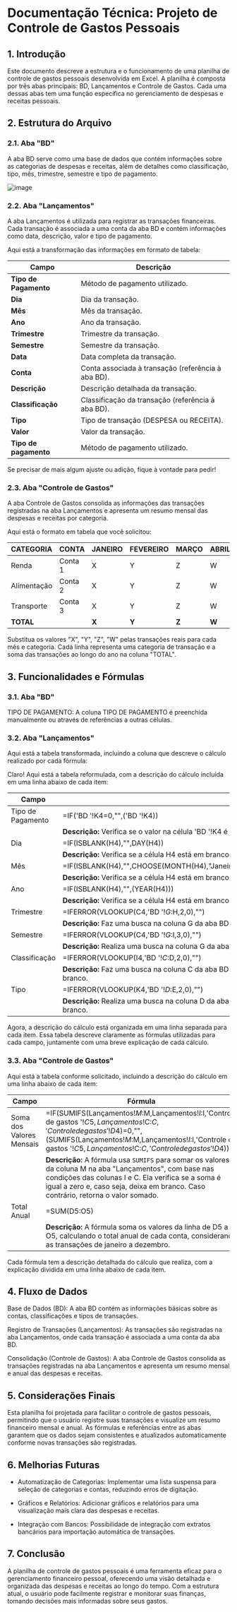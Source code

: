 # Documentação Técnica: Projeto de Controle de Gastos Pessoais

## 1. Introdução
Este documento descreve a estrutura e o funcionamento de uma planilha de controle de gastos pessoais desenvolvida em Excel. A planilha é composta por três abas principais: BD, Lançamentos e Controle de Gastos. Cada uma dessas abas tem uma função específica no gerenciamento de despesas e receitas pessoais.

## 2. Estrutura do Arquivo

### 2.1. Aba "BD"
A aba BD serve como uma base de dados que contém informações sobre as categorias de despesas e receitas, além de detalhes como classificação, tipo, mês, trimestre, semestre e tipo de pagamento.

![image](https://github.com/user-attachments/assets/2bd6dbc5-0a9f-4132-924b-be41df260b0d)

### 2.2. Aba "Lançamentos"
A aba Lançamentos é utilizada para registrar as transações financeiras. Cada transação é associada a uma conta da aba BD e contém informações como data, descrição, valor e tipo de pagamento.


Aqui está a transformação das informações em formato de tabela:

| **Campo**           | **Descrição**                                                            |
|---------------------|--------------------------------------------------------------------------|
| **Tipo de Pagamento**| Método de pagamento utilizado.                                           |
| **Dia**             | Dia da transação.                                                        |
| **Mês**             | Mês da transação.                                                        |
| **Ano**             | Ano da transação.                                                        |
| **Trimestre**       | Trimestre da transação.                                                  |
| **Semestre**        | Semestre da transação.                                                   |
| **Data**            | Data completa da transação.                                              |
| **Conta**           | Conta associada à transação (referência à aba BD).                       |
| **Descrição**       | Descrição detalhada da transação.                                         |
| **Classificação**   | Classificação da transação (referência à aba BD).                        |
| **Tipo**            | Tipo de transação (DESPESA ou RECEITA).                                  |
| **Valor**           | Valor da transação.                                                      |
| **Tipo de pagamento**| Método de pagamento utilizado.                                          |

Se precisar de mais algum ajuste ou adição, fique à vontade para pedir!

### 2.3. Aba "Controle de Gastos"
A aba Controle de Gastos consolida as informações das transações registradas na aba Lançamentos e apresenta um resumo mensal das despesas e receitas por categoria.

Aqui está o formato em tabela que você solicitou:

| **CATEGORIA**    | **CONTA**        | **JANEIRO** | **FEVEREIRO** | **MARÇO** | **ABRIL** | **MAIO** | **JUNHO** | **JULHO** | **AGOSTO** | **SETEMBRO** | **OUTUBRO** | **NOVEMBRO** | **DEZEMBRO** | **TOTAL** |
|------------------|------------------|-------------|---------------|-----------|-----------|----------|-----------|-----------|------------|--------------|-------------|--------------|--------------|-----------|
| Renda            | Conta 1          | X           | Y             | Z         | W         | X        | Y         | Z         | W          | X            | Y           | Z            | W            | TOTAL1    |
| Alimentação      | Conta 2          | X           | Y             | Z         | W         | X        | Y         | Z         | W          | X            | Y           | Z            | W            | TOTAL2    |
| Transporte       | Conta 3          | X           | Y             | Z         | W         | X        | Y         | Z         | W          | X            | Y           | Z            | W            | TOTAL3    |
| **TOTAL**        |                  | **X**       | **Y**         | **Z**     | **W**     | **X**    | **Y**     | **Z**     | **W**      | **X**        | **Y**       | **Z**        | **W**        | **TOTAL** |

Substitua os valores "X", "Y", "Z", "W" pelas transações reais para cada mês e categoria. Cada linha representa uma categoria de transação e a soma das transações ao longo do ano na coluna "TOTAL".


## 3. Funcionalidades e Fórmulas

### 3.1. Aba "BD"

TIPO DE PAGAMENTO: A coluna TIPO DE PAGAMENTO é preenchida manualmente ou através de referências a outras células.

### 3.2. Aba "Lançamentos"
Aqui está a tabela transformada, incluindo a coluna que descreve o cálculo realizado por cada fórmula:

Claro! Aqui está a tabela reformulada, com a descrição do cálculo incluída em uma linha abaixo de cada item:

| **Campo**         | **Fórmula**                                                                                   | 
|-------------------|-----------------------------------------------------------------------------------------------| 
| Tipo de Pagamento | =IF('BD '!K4=0,"",('BD '!K4))                                                                  | 
|                   | **Descrição:** Verifica se o valor na célula 'BD '!K4 é 0. Se for 0, deixa a célula em branco; caso contrário, preenche com o valor de 'BD '!K4. |
| Dia               | =IF(ISBLANK(H4),"",DAY(H4))                                                                   | 
|                   | **Descrição:** Verifica se a célula H4 está em branco. Se estiver, deixa em branco; se não, retorna o dia da data em H4.                    |
| Mês               | =IF(ISBLANK(H4),"",CHOOSE(MONTH(H4),"Janeiro","Fevereiro","Março","Abril","Maio","Junho","Julho","Agosto","Setembro","Outubro","Novembro","Dezembro")) | 
|                   | **Descrição:** Verifica se a célula H4 está em branco. Se não, retorna o nome do mês correspondente à data na célula H4.                     |
| Ano               | =IF(ISBLANK(H4),"",(YEAR(H4)))                                                                 | 
|                   | **Descrição:** Verifica se a célula H4 está em branco. Se não, retorna o ano da data presente em H4.                                          |
| Trimestre         | =IFERROR(VLOOKUP(C4,'BD '!$G:$H,2,0),"")                                                      | 
|                   | **Descrição:** Faz uma busca na coluna G da aba BD e retorna o valor correspondente na coluna H. Se houver erro, retorna em branco.           |
| Semestre          | =IFERROR(VLOOKUP(C4,'BD '!$G:$I,3,0),"")                                                      | 
|                   | **Descrição:** Realiza uma busca na coluna G da aba BD e retorna o valor correspondente na coluna I, indicando o semestre. Se houver erro, retorna em branco. |
| Classificação     | =IFERROR(VLOOKUP(I4,'BD '!$C:$D,2,0),"")                                                      | 
|                   | **Descrição:** Faz uma busca na coluna C da aba BD e retorna o valor correspondente na coluna D, indicando a classificação da transação. Se houver erro, retorna em branco. |
| Tipo              | =IFERROR(VLOOKUP(K4,'BD '!$D:$E,2,0),"")                                                      | 
|                   | **Descrição:** Realiza uma busca na coluna D da aba BD e retorna o valor correspondente na coluna E, indicando o tipo da transação. Se houver erro, retorna em branco. |

Agora, a descrição do cálculo está organizada em uma linha separada para cada item.
Essa tabela descreve claramente as fórmulas utilizadas para cada campo, juntamente com uma breve explicação de cada cálculo.

### 3.3. Aba "Controle de Gastos"

Aqui está a tabela conforme solicitado, incluindo a descrição do cálculo em uma linha abaixo de cada item:

| **Campo**         | **Fórmula**                                                                                   | 
|-------------------|-----------------------------------------------------------------------------------------------| 
| Soma dos Valores Mensais | =IF(SUMIFS(Lançamentos!$M:$M,Lançamentos!$I:$I,'Controle de gastos '!$C5,Lançamentos!$C:$C,'Controle de gastos '!D$4)=0,"",(SUMIFS(Lançamentos!$M:$M,Lançamentos!$I:$I,'Controle de gastos '!$C5,Lançamentos!$C:$C,'Controle de gastos '!D$4))) | 
|                   | **Descrição:** A fórmula usa `SUMIFS` para somar os valores da coluna M na aba "Lançamentos", com base nas condições das colunas I e C. Ela verifica se a soma é igual a zero e, caso seja, deixa em branco. Caso contrário, retorna o valor somado. |
| Total Anual       | =SUM(D5:O5)                                                                                 | 
|                   | **Descrição:** A fórmula soma os valores da linha de D5 a O5, calculando o total anual de cada conta, considerando as transações de janeiro a dezembro. |

Cada fórmula tem a descrição detalhada do cálculo que realiza, com a explicação dividida em uma linha abaixo de cada item.

## 4. Fluxo de Dados
Base de Dados (BD): A aba BD contém as informações básicas sobre as contas, classificações e tipos de transações.

Registro de Transações (Lançamentos): As transações são registradas na aba Lançamentos, onde cada transação é associada a uma conta da aba BD.

Consolidação (Controle de Gastos): A aba Controle de Gastos consolida as transações registradas na aba Lançamentos e apresenta um resumo mensal e anual das despesas e receitas.

## 5. Considerações Finais
Esta planilha foi projetada para facilitar o controle de gastos pessoais, permitindo que o usuário registre suas transações e visualize um resumo financeiro mensal e anual. As fórmulas e referências entre as abas garantem que os dados sejam consistentes e atualizados automaticamente conforme novas transações são registradas.

## 6. Melhorias Futuras
* Automatização de Categorias: Implementar uma lista suspensa para seleção de categorias e contas, reduzindo erros de digitação.

* Gráficos e Relatórios: Adicionar gráficos e relatórios para uma visualização mais clara das despesas e receitas.

* Integração com Bancos: Possibilidade de integração com extratos bancários para importação automática de transações.

## 7. Conclusão
A planilha de controle de gastos pessoais é uma ferramenta eficaz para o gerenciamento financeiro pessoal, oferecendo uma visão detalhada e organizada das despesas e receitas ao longo do tempo. Com a estrutura atual, o usuário pode facilmente registrar e monitorar suas finanças, tomando decisões mais informadas sobre seus gastos.


